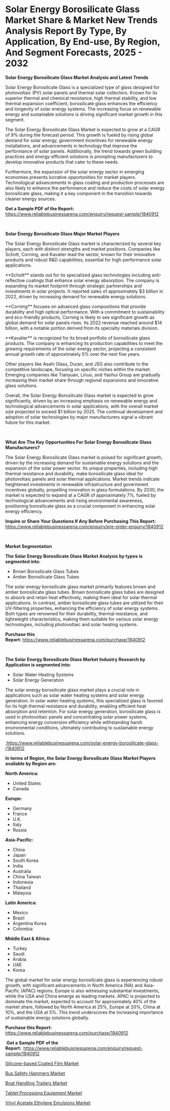 <p><h1>Solar Energy Borosilicate Glass Market Share & Market New Trends Analysis Report By Type, By Application, By End-use, By Region, And Segment Forecasts, 2025 - 2032</h1></p><p><strong>Solar Energy Borosilicate Glass Market Analysis and Latest Trends</strong></p>
<p><p>Solar Energy Borosilicate Glass is a specialized type of glass designed for photovoltaic (PV) solar panels and thermal solar collectors. Known for its superior thermal and chemical resistance, high thermal stability, and low thermal expansion coefficient, borosilicate glass enhances the efficiency and longevity of solar energy systems. The increasing focus on renewable energy and sustainable solutions is driving significant market growth in this segment.</p><p>The Solar Energy Borosilicate Glass Market is expected to grow at a CAGR of 9% during the forecast period. This growth is fueled by rising global demand for solar energy, government incentives for renewable energy installations, and advancements in technology that improve the performance of solar panels. Additionally, the trend towards green building practices and energy-efficient solutions is prompting manufacturers to develop innovative products that cater to these needs.</p><p>Furthermore, the expansion of the solar energy sector in emerging economies presents lucrative opportunities for market players. Technological advancements in glass coating and production processes are also likely to enhance the performance and reduce the costs of solar energy borosilicate glass, making it a key component in the transition towards cleaner energy sources.</p></p>
<p><strong>Get a Sample PDF of the Report:&nbsp;</strong> <a href="https://www.reliablebusinessarena.com/enquiry/request-sample/1840912?utm_campaign=2195&utm_medium=2&utm_source=Github&utm_content=ia&utm_term=03042025&utm_id=solar-energy-borosilicate-glass">https://www.reliablebusinessarena.com/enquiry/request-sample/1840912</a></p>
<p>&nbsp;</p>
<p><strong>Solar Energy Borosilicate Glass Major Market Players</strong></p>
<p><p>The Solar Energy Borosilicate Glass market is characterized by several key players, each with distinct strengths and market positions. Companies like Schott, Corning, and Kavalier lead the sector, known for their innovative products and robust R&D capabilities, essential for high-performance solar applications.</p><p>**Schott** stands out for its specialized glass technologies including anti-reflective coatings that enhance solar energy absorption. The company is expanding its market footprint through strategic partnerships and investments in solar projects. It reported sales of approximately $3 billion in 2022, driven by increasing demand for renewable energy solutions.</p><p>**Corning** focuses on advanced glass compositions that provide durability and high optical performance. With a commitment to sustainability and eco-friendly products, Corning is likely to see significant growth as global demand for solar panels rises. Its 2022 revenue reached around $14 billion, with a notable portion derived from its specialty materials division.</p><p>**Kavalier** is recognized for its broad portfolio of borosilicate glass products. The company is enhancing its production capabilities to meet the growing requirements of the solar energy sector, projecting a consistent annual growth rate of approximately 5% over the next five years.</p><p>Other players like Asahi Glass, Duran, and JSG also contribute to the competitive landscape, focusing on specific niches within the market. Emerging companies like Tianyuan, Linuo, and Yaohui Group are gradually increasing their market share through regional expansions and innovative glass solutions.</p><p>Overall, the Solar Energy Borosilicate Glass market is expected to grow significantly, driven by an increasing emphasis on renewable energy and technological advancements in solar applications, with the overall market size projected to exceed $1 billion by 2025. The continual development and adoption of solar technologies by major manufacturers signal a vibrant future for this market.</p></p>
<p>&nbsp;</p>
<p><strong>What Are The Key Opportunities For Solar Energy Borosilicate Glass Manufacturers?</strong></p>
<p><p>The Solar Energy Borosilicate Glass market is poised for significant growth, driven by the increasing demand for sustainable energy solutions and the expansion of the solar power sector. Its unique properties, including high thermal resistance and durability, make borosilicate glass ideal for photovoltaic panels and solar thermal applications. Market trends indicate heightened investments in renewable infrastructure and government incentives globally, propelling innovation in glass formulations. By 2030, the market is expected to expand at a CAGR of approximately 7%, fueled by technological advancements and rising environmental awareness, positioning borosilicate glass as a crucial component in enhancing solar energy efficiency.</p></p>
<p><strong>Inquire or Share Your Questions If Any Before Purchasing This Report:</strong> <a href="https://www.reliablebusinessarena.com/enquiry/pre-order-enquiry/1840912?utm_campaign=2195&utm_medium=2&utm_source=Github&utm_content=ia&utm_term=03042025&utm_id=solar-energy-borosilicate-glass">https://www.reliablebusinessarena.com/enquiry/pre-order-enquiry/1840912</a></p>
<p>&nbsp;</p>
<p><strong>Market Segmentation</strong></p>
<p><strong>The Solar Energy Borosilicate Glass Market Analysis by types is segmented into:</strong></p>
<p><ul><li>Brown Borosilicate Glass Tubes</li><li>Amber Borosilicate Glass Tubes</li></ul></p>
<p><p>The solar energy borosilicate glass market primarily features brown and amber borosilicate glass tubes. Brown borosilicate glass tubes are designed to absorb and retain heat effectively, making them ideal for solar thermal applications. In contrast, amber borosilicate glass tubes are utilized for their UV-filtering properties, enhancing the efficiency of solar energy systems. Both types are renowned for their durability, thermal resistance, and lightweight characteristics, making them suitable for various solar energy technologies, including photovoltaic and solar heating systems.</p></p>
<p><strong>Purchase this Report:&nbsp;</strong><a href="https://www.reliablebusinessarena.com/purchase/1840912?utm_campaign=2195&utm_medium=2&utm_source=Github&utm_content=ia&utm_term=03042025&utm_id=solar-energy-borosilicate-glass">https://www.reliablebusinessarena.com/purchase/1840912</a></p>
<p>&nbsp;</p>
<p><strong>The Solar Energy Borosilicate Glass Market Industry Research by Application is segmented into:</strong></p>
<p><ul><li>Solar Water Heating Systems</li><li>Solar Energy Generation</li></ul></p>
<p><p>The solar energy borosilicate glass market plays a crucial role in applications such as solar water heating systems and solar energy generation. In solar water heating systems, this specialized glass is favored for its high thermal resistance and durability, enabling efficient heat absorption and retention. For solar energy generation, borosilicate glass is used in photovoltaic panels and concentrating solar power systems, enhancing energy conversion efficiency while withstanding harsh environmental conditions, ultimately contributing to sustainable energy solutions.</p></p>
<p><a href="https://www.reliablebusinessarena.com/solar-energy-borosilicate-glass-r1840912?utm_campaign=2195&utm_medium=2&utm_source=Github&utm_content=ia&utm_term=03042025&utm_id=solar-energy-borosilicate-glass">&nbsp;https://www.reliablebusinessarena.com/solar-energy-borosilicate-glass-r1840912</a></p>
<p><strong>In terms of Region, the Solar Energy Borosilicate Glass Market Players available by Region are:</strong></p>
<p>
    <p> <strong> North America: </strong>
        <ul>
            <li>United States</li>
            <li>Canada</li>
        </ul>
        </p> 
    <p> <strong> Europe: </strong>
        <ul>
            <li>Germany</li>
            <li>France</li>
            <li>U.K.</li>
            <li>Italy</li>
            <li>Russia</li>
        </ul>
        </p> 
    <p> <strong> Asia-Pacific: </strong>
        <ul>
            <li>China</li>
            <li>Japan</li>
            <li>South Korea</li>
            <li>India</li>
            <li>Australia</li>
            <li>China Taiwan</li>
            <li>Indonesia</li>
            <li>Thailand</li>
            <li>Malaysia</li>
        </ul>
        </p> 
    <p> <strong> Latin America: </strong>
        <ul>
            <li>Mexico</li>
            <li>Brazil</li>
            <li>Argentina Korea</li>
            <li>Colombia</li>
        </ul>
        </p> 
    <p> <strong> Middle East & Africa: </strong>
        <ul>
            <li>Turkey</li>
            <li>Saudi</li>
            <li>Arabia</li>
            <li>UAE</li>
            <li>Korea</li>
        </ul>
    </p>
    </p>
<p><p>The global market for solar energy borosilicate glass is experiencing robust growth, with significant advancements in North America (NA) and Asia-Pacific (APAC) regions. Europe is also witnessing substantial investments, while the USA and China emerge as leading markets. APAC is projected to dominate the market, expected to account for approximately 40% of the market share, followed by North America at 25%, Europe at 20%, China at 10%, and the USA at 5%. This trend underscores the increasing importance of sustainable energy solutions globally.</p></p>
<p><strong>Purchase this Report: </strong><a href="https://www.reliablebusinessarena.com/purchase/1840912?utm_campaign=2195&utm_medium=2&utm_source=Github&utm_content=ia&utm_term=03042025&utm_id=solar-energy-borosilicate-glass">https://www.reliablebusinessarena.com/purchase/1840912</a></p>
<p>&nbsp;<strong>Get a Sample PDF of the Report:&nbsp;&nbsp;</strong><a href="https://www.reliablebusinessarena.com/enquiry/request-sample/1840912?utm_campaign=2195&utm_medium=2&utm_source=Github&utm_content=ia&utm_term=03042025&utm_id=solar-energy-borosilicate-glass">https://www.reliablebusinessarena.com/enquiry/request-sample/1840912</a></p>
<p><strong></strong></p>
<p><p><a href="https://github.com/lolahberkik5/Market-Research-Report-List-1/blob/main/silicone-based-coated-film-market.md?utm_campaign=2195&utm_medium=2&utm_source=Github&utm_content=ia&utm_term=03042025&utm_id=solar-energy-borosilicate-glass">Silicone-based Coated Film Market</a></p><p><a href="https://www.linkedin.com/pulse/estimating-size-bus-safety-hammers-market-current-cagr-97and-euixc?utm_campaign=2195&utm_medium=2&utm_source=Github&utm_content=ia&utm_term=03042025&utm_id=solar-energy-borosilicate-glass">Bus Safety Hammers Market</a></p><p><a href="https://www.linkedin.com/pulse/global-boat-handling-trailers-market-size-2025-2032-technology-eixtc?utm_campaign=2195&utm_medium=2&utm_source=Github&utm_content=ia&utm_term=03042025&utm_id=solar-energy-borosilicate-glass">Boat Handling Trailers Market</a></p><p><a href="https://www.linkedin.com/pulse/discovering-tablet-processing-equipmentmarkets-types-applications-2re6c?utm_campaign=2195&utm_medium=2&utm_source=Github&utm_content=ia&utm_term=03042025&utm_id=solar-energy-borosilicate-glass">Tablet Processing Equipment Market</a></p><p><a href="https://github.com/bloggglazaie/Market-Research-Report-List-1/blob/main/vinyl-acetate-ethylene-emulsions-market.md?utm_campaign=2195&utm_medium=2&utm_source=Github&utm_content=ia&utm_term=03042025&utm_id=solar-energy-borosilicate-glass">Vinyl Acetate Ethylene Emulsions Market</a></p></p>